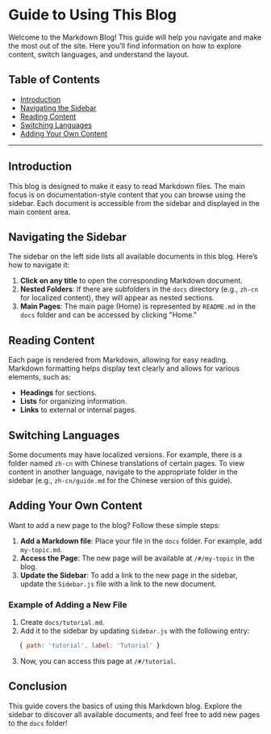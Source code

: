 
# Guide to Using This Blog

Welcome to the Markdown Blog! This guide will help you navigate and make the most out of the site. Here you’ll find information on how to explore content, switch languages, and understand the layout.

## Table of Contents

- [Introduction](#introduction)
- [Navigating the Sidebar](#navigating-the-sidebar)
- [Reading Content](#reading-content)
- [Switching Languages](#switching-languages)
- [Adding Your Own Content](#adding-your-own-content)

---

## Introduction

This blog is designed to make it easy to read Markdown files. The main focus is on documentation-style content that you can browse using the sidebar. Each document is accessible from the sidebar and displayed in the main content area.

## Navigating the Sidebar

The sidebar on the left side lists all available documents in this blog. Here’s how to navigate it:

1. **Click on any title** to open the corresponding Markdown document.
2. **Nested Folders**: If there are subfolders in the `docs` directory (e.g., `zh-cn` for localized content), they will appear as nested sections.
3. **Main Pages**: The main page (Home) is represented by `README.md` in the `docs` folder and can be accessed by clicking "Home."

## Reading Content

Each page is rendered from Markdown, allowing for easy reading. Markdown formatting helps display text clearly and allows for various elements, such as:

- **Headings** for sections.
- **Lists** for organizing information.
- **Links** to external or internal pages.

## Switching Languages

Some documents may have localized versions. For example, there is a folder named `zh-cn` with Chinese translations of certain pages. To view content in another language, navigate to the appropriate folder in the sidebar (e.g., `zh-cn/guide.md` for the Chinese version of this guide).

## Adding Your Own Content

Want to add a new page to the blog? Follow these simple steps:

1. **Add a Markdown file**: Place your file in the `docs` folder. For example, add `my-topic.md`.
2. **Access the Page**: The new page will be available at `/#/my-topic` in the blog.
3. **Update the Sidebar**: To add a link to the new page in the sidebar, update the `Sidebar.js` file with a link to the new document.

### Example of Adding a New File

1. Create `docs/tutorial.md`.
2. Add it to the sidebar by updating `Sidebar.js` with the following entry:


```javascript
   { path: 'tutorial', label: 'Tutorial' }
```

3. Now, you can access this page at `/#/tutorial`.

## Conclusion

This guide covers the basics of using this Markdown blog. Explore the sidebar to discover all available documents, and feel free to add new pages to the `docs` folder!

